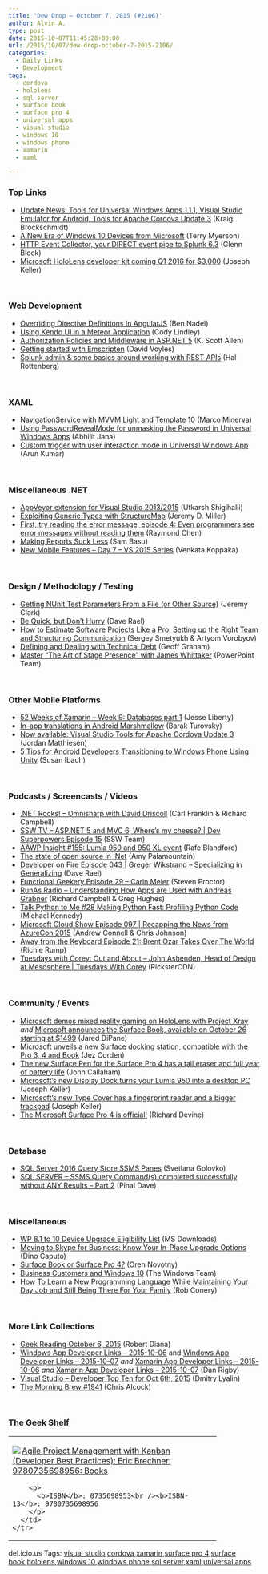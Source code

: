 ```yaml
---
title: 'Dew Drop – October 7, 2015 (#2106)'
author: Alvin A.
type: post
date: 2015-10-07T11:45:28+00:00
url: /2015/10/07/dew-drop-october-7-2015-2106/
categories:
  - Daily Links
  - Development
tags:
  - cordova
  - hololens
  - sql server
  - surface book
  - surface pro 4
  - universal apps
  - visual studio
  - windows 10
  - windows phone
  - xamarin
  - xaml

---
```

### <a name="top"></a>Top Links

  * <a href="http://blogs.msdn.com/b/visualstudio/archive/2015/10/06/tools-for-apache-cordova-update-3-tools-for-universal-windows-apps-1-1-1-and-visual-studio-emulator-for-android.aspx?WT.mc_id=DX_MVP4025064" target="_blank">Update News: Tools for Universal Windows Apps 1.1.1, Visual Studio Emulator for Android, Tools for Apache Cordova Update 3</a> (Kraig Brockschmidt)
  * <a href="http://blogs.windows.com/windowsexperience/2015/10/06/a-new-era-of-windows-10-devices-from-microsoft/?WT.mc_id=DX_MVP4025064" target="_blank">A New Era of Windows 10 Devices from Microsoft</a> (Terry Myerson)
  * <a href="http://blogs.splunk.com/2015/10/06/http-event-collector-your-direct-event-pipe-to-splunk-6-3/" target="_blank">HTTP Event Collector, your DIRECT event pipe to Splunk 6.3</a> (Glenn Block)
  * <a href="http://feedproxy.google.com/~r/wmexperts/~3/g6nsZb2Ow2E/story01.htm" target="_blank">Microsoft HoloLens developer kit coming Q1 2016 for $3,000</a> (Joseph Keller)

&nbsp;

### <a name="web"></a>Web Development

  * <a href="http://www.bennadel.com/blog/2926-overriding-directive-definitions-in-angularjs.htm" target="_blank">Overriding Directive Definitions In AngularJS</a> (Ben Nadel)
  * <a href="http://tracking.feedpress.it/link/10810/1839120" target="_blank">Using Kendo UI in a Meteor Application</a> (Cody Lindley)
  * <a href="http://odetocode.com/blogs/scott/archive/2015/10/06/authorization-policies-and-middleware-in-asp-net-5.aspx" target="_blank">Authorization Policies and Middleware in ASP.NET 5</a> (K. Scott Allen)
  * <a href="http://www.davevoyles.com/getting-started-with-emscripten/" target="_blank">Getting started with Emscripten</a> (David Voyles)
  * <a href="http://blogs.splunk.com/2015/10/06/splunk-admin-some-basics-around-working-with-rest-apis/" target="_blank">Splunk admin & some basics around working with REST APIs</a> (Hal Rottenberg)

&nbsp;

### <a name="silverlight"></a>XAML

  * <a href="https://marcominerva.wordpress.com/2015/10/07/navigationservice-with-mvvm-light-and-template-10/" target="_blank">NavigationService with MVVM Light and Template 10</a> (Marco Minerva)
  * <a href="http://dailydotnettips.com/2015/10/06/using-passwordrevealmode-for-unmasking-the-password-in-universal-windows-apps/" target="_blank">Using PasswordRevealMode for unmasking the Password in Universal Windows Apps</a> (Abhijit Jana)
  * <a href="http://dailydotnettips.com/2015/10/07/custom-trigger-with-user-interaction-mode-in-universal-windows-app/" target="_blank">Custom trigger with user interaction mode in Universal Windows App</a> (Arun Kumar)

&nbsp;

### <a name="dotnet"></a>Miscellaneous .NET

  * <a href="http://feedproxy.google.com/~r/visualstudiogeeks/otas/~3/7hWzcTBSk7A/appveyor-extension-for-visual-studio" target="_blank">AppVeyor extension for Visual Studio 2013/2015</a> (Utkarsh Shigihalli)
  * <a href="http://jeremydmiller.com/2015/10/06/exploiting-generic-types-with-structuremap/" target="_blank">Exploiting Generic Types with StructureMap</a> (Jeremy D. Miller)
  * <a href="http://blogs.msdn.com/b/oldnewthing/archive/2015/10/06/10645892.aspx?WT.mc_id=DX_MVP4025064" target="_blank">First, try reading the error message, episode 4: Even programmers see error messages without reading them</a> (Raymond Chen)
  * <a href="http://developer.telerik.com/featured/making-reports-suck-less/" target="_blank">Making Reports Suck Less</a> (Sam Basu)
  * <a href="http://blog.falafel.com/new-mobile-features-day-7-vs-2015-series/" target="_blank">New Mobile Features – Day 7 – VS 2015 Series</a> (Venkata Koppaka)

&nbsp;

### <a name="design"></a>Design / Methodology / Testing

  * <a href="http://jeremybytes.blogspot.com/2015/10/getting-nunit-test-parameters-from-file.html" target="_blank">Getting NUnit Test Parameters From a File (or Other Source)</a> (Jeremy Clark)
  * <a href="http://optimizedprogrammer.com:80/blog/be-quick-but-don-t-hurry" target="_blank">Be Quick, but Don’t Hurry</a> (Dave Rael)
  * <a href="http://www.developer.com/mgmt/how-to-estimate-software-projects-like-a-pro-setting-up-the-right-team-and-structuring-communication.html" target="_blank">How to Estimate Software Projects Like a Pro: Setting up the Right Team and Structuring Communication</a> (Sergey Smetyukh & Artyom Vorobyov)
  * <a href="https://css-tricks.com/defining-and-dealing-with-technical-debt/" target="_blank">Defining and Dealing with Technical Debt</a> (Geoff Graham)
  * <a href="https://blogs.office.com/2015/10/06/master-the-art-of-stage-presence-with-james-whittaker/" target="_blank">Master “The Art of Stage Presence” with James Whittaker</a> (PowerPoint Team)

&nbsp;

### <a name="mobile"></a>Other Mobile Platforms

  * <a href="http://feedproxy.google.com/~r/JesseLiberty-SilverlightGeek/~3/lxSb1mMRoF4/" target="_blank">52 Weeks of Xamarin – Week 9: Databases part 1</a> (Jesse Liberty)
  * <a href="http://feedproxy.google.com/~r/blogspot/hsDu/~3/oEkezzRuYN8/in-app-translations-in-android.html" target="_blank">In-app translations in Android Marshmallow</a> (Barak Turovsky)
  * <a href="http://blogs.msdn.com/b/visualstudio/archive/2015/10/06/now-available-visual-studio-tools-for-apache-cordova-update-3.aspx?WT.mc_id=DX_MVP4025064" target="_blank">Now available: Visual Studio Tools for Apache Cordova Update 3</a> (Jordan Matthiesen)
  * <a href="http://feedproxy.google.com/~r/CanDevs/~3/g2NgSzMtDFU/5-tips-for-android-developers-transitioning-to-windows-phone-using-unity.aspx" target="_blank">5 Tips for Android Developers Transitioning to Windows Phone Using Unity</a> (Susan Ibach)

&nbsp;

### <a name="podcasts"></a>Podcasts / Screencasts / Videos

  * <a href="http://www.dotnetrocks.com/default.aspx?ShowNum=1201" target="_blank">.NET Rocks! &#8211; Omnisharp with David Driscoll</a> (Carl Franklin & Richard Campbell)
  * <a href="http://tv.ssw.com/6440/asp-net-5-and-mvc-6-wheres-my-cheese-dev-superpowers-episode-15" target="_blank">SSW TV &#8211; ASP.NET 5 and MVC 6, Where’s my cheese? | Dev Superpowers Episode 15</a> (SSW Team)
  * <a href="http://allaboutwindowsphone.com/media/item/20996_AAWP_Insight_155_Lumia_950_and.php" target="_blank">AAWP Insight #155: Lumia 950 and 950 XL event</a> (Rafe Blandford)
  * <a href="http://ammeep.github.io/blog/2015/10/07/the-state-of-open-source-in-net/" target="_blank">The state of open source in .Net</a> (Amy Palamountain)
  * <a href="http://feedproxy.google.com/~r/developeronfire/~3/wnsqkCsL4vk/greger-wikstrand-specializing-in-generalizing" target="_blank">Developer on Fire Episode 043 | Greger Wikstrand &#8211; Specializing in Generalizing</a> (Dave Rael)
  * <a href="http://www.functionalgeekery.com/episode-29-carin-meier/" target="_blank">Functional Geekery Episode 29 – Carin Meier</a> (Steven Proctor)
  * <a href="http://feedproxy.google.com/~r/RunaAsRadioWma/~3/Z_Dxc3YGGPM/default.aspx" target="_blank">RunAs Radio &#8211; Understanding How Apps are Used with Andreas Grabner</a> (Richard Campbell & Greg Hughes)
  * <a href="http://talkpython.fm/episodes/show/28" target="_blank">Talk Python to Me #28 Making Python Fast: Profiling Python Code</a> (Michael Kennedy)
  * <a href="http://feeds.microsoftcloudshow.com/~r/microsoftcloudshowepisodes/~3/cQQgPyvOBMI/097-recapping-the-news-from-azurecon-2015" target="_blank">Microsoft Cloud Show Episode 097 | Recapping the News from AzureCon 2015</a> (Andrew Connell & Chris Johnson)
  * <a href="http://awayfromthekeyboard.com/2015/10/06/episode-21-brent-ozar-takes-over-the-world/" target="_blank">Away from the Keyboard Episode 21: Brent Ozar Takes Over The World</a> (Richie Rump)
  * <a href="https://channel9.msdn.com/Shows/Tuesdays-With-Corey/Tuesdays-with-Corey-Out-and-About-John-Ashenden-Head-of-Design-at-Mesosphere?WT.mc_id=DX_MVP4025064" target="_blank">Tuesdays with Corey: Out and About &#8211; John Ashenden, Head of Design at Mesosphere | Tuesdays With Corey</a> (RicksterCDN)

&nbsp;

### <a name="events"></a>Community / Events

  * <a href="http://feedproxy.google.com/~r/wmexperts/~3/m6JUGNx_HTA/story01.htm" target="_blank">Microsoft demos mixed reality gaming on HoloLens with Project Xray</a> _and_ <a href="http://feedproxy.google.com/~r/wmexperts/~3/37xVTMeqtmw/story01.htm" target="_blank">Microsoft announces the Surface Book, available on October 26 starting at $1499</a> (Jared DiPane)
  * <a href="http://feedproxy.google.com/~r/wmexperts/~3/zmue1fGgK5I/story01.htm" target="_blank">Microsoft unveils a new Surface docking station, compatible with the Pro 3, 4 and Book</a> (Jez Corden)
  * <a href="http://feedproxy.google.com/~r/wmexperts/~3/nlCmPcntesg/story01.htm" target="_blank">The new Surface Pen for the Surface Pro 4 has a tail eraser and full year of battery life</a> (John Callaham)
  * <a href="http://feedproxy.google.com/~r/wmexperts/~3/eRlI2b0Vr4w/story01.htm" target="_blank">Microsoft&#8217;s new Display Dock turns your Lumia 950 into a desktop PC</a> (Joseph Keller)
  * <a href="http://feedproxy.google.com/~r/wmexperts/~3/oGvQiDkmb8k/story01.htm" target="_blank">Microsoft&#8217;s new Type Cover has a fingerprint reader and a bigger trackpad</a> (Joseph Keller)
  * <a href="http://feedproxy.google.com/~r/wmexperts/~3/bocmHOANSY8/story01.htm" target="_blank">The Microsoft Surface Pro 4 is official!</a> (Richard Devine)

&nbsp;

### <a name="sql"></a>Database

  * <a href="http://feedproxy.google.com/~r/MSSQLTips-LatestSqlServerTips/~3/V_S2BibVVS0/tip.asp" target="_blank">SQL Server 2016 Query Store SSMS Panes</a> (Svetlana Golovko)
  * <a href="http://blog.sqlauthority.com/2015/10/07/sql-server-ssms-query-commands-completed-successfully-without-any-results-part-2/" target="_blank">SQL SERVER – SSMS Query Command(s) completed successfully without ANY Results – Part 2</a> (Pinal Dave)

&nbsp;

### <a name="misc"></a>Miscellaneous

  * <a href="http://www.microsoft.com/en-us/download/details.aspx?id=49182&WT.mc_id=DX_MVP4025064" target="_blank">WP 8.1 to 10 Device Upgrade Eligibility List</a> (MS Downloads)
  * <a href="http://blogs.msdn.com/b/mvpawardprogram/archive/2015/10/06/moving-to-skype-for-business-know-your-in-place-upgrade-options.aspx?WT.mc_id=DX_MVP4025064" target="_blank">Moving to Skype for Business: Know Your In-Place Upgrade Options</a> (Dino Caputo)
  * <a href="https://oren.codes/2015/10/06/surface-book-or-surface-pro-4/" target="_blank">Surface Book or Surface Pro 4?</a> (Oren Novotny)
  * <a href="http://blogs.windows.com/windowsexperience/2015/10/06/business-customers-and-windows-10/?WT.mc_id=DX_MVP4025064" target="_blank">Business Customers and Windows 10</a> (The Windows Team)
  * <a href="http://feedproxy.google.com/~r/wekeroad/EeKc/~3/GPEu-PYcOKE/" target="_blank">How To Learn a New Programming Language While Maintaining Your Day Job and Still Being There For Your Family</a> (Rob Conery)

&nbsp;

### <a name="links"></a>More Link Collections

  * <a href="http://feeds.regulargeek.com/~r/RegularGeek/~3/4uJzGIOu-48/" target="_blank">Geek Reading October 6, 2015</a> (Robert Diana)
  * <a href="http://windowsappdev.com/2015/10/windows-app-developer-links-2015-10-06/" target="_blank">Windows App Developer Links &#8211; 2015-10-06</a> and <a href="http://windowsappdev.com/2015/10/windows-app-developer-links-2015-10-07/" target="_blank">Windows App Developer Links &#8211; 2015-10-07</a> _and_ <a href="http://allaboutxamarin.com/2015/10/xamarin-app-developer-links-2015-10-06/" target="_blank">Xamarin App Developer Links &#8211; 2015-10-06</a> _and_ <a href="http://allaboutxamarin.com/2015/10/xamarin-app-developer-links-2015-10-07/" target="_blank">Xamarin App Developer Links &#8211; 2015-10-07</a> (Dan Rigby)
  * <a href="http://www.lyalin.com/2015/10/06/visual-studio-developer-top-ten-for-oct-6th-2015/" target="_blank">Visual Studio – Developer Top Ten for Oct 6th, 2015</a> (Dmitry Lyalin)
  * <a href="http://feedproxy.google.com/~r/ReflectivePerspective/~3/NF7sUyo9Piw/" target="_blank">The Morning Brew #1941</a> (Chris Alcock)

&nbsp;

### <a name="shelf"></a>The Geek Shelf

<div id="scid:7dc1bd33-94bd-46fd-a20b-0131235bcd47:1e90bfcb-6abb-4d17-aedf-8f128b881475" class="wlWriterEditableSmartContent" style="float: none; padding-bottom: 0px; padding-top: 0px; padding-left: 0px; margin: 0px; display: inline; padding-right: 0px">
  <table cellspacing="0" cellpadding="2" width="400" border="0" unselectable="on">
    <tr>
      <td valign="top" width="400">
        <p>
          <a title="Agile Project Management with Kanban (Developer Best Practices): Eric Brechner: 9780735698956: Books" href="http://www.amazon.com/exec/obidos/ASIN/0735698953/amavin-20"><img data-recalc-dims="1" decoding="async" src="https://i0.wp.com/images.amazon.com/images/P/0735698953.01.MZZZZZZZ.jpg?w=660" border="0" align="left" style="float:left" />Agile Project Management with Kanban (Developer Best Practices): Eric Brechner: 9780735698956: Books</a>
        </p>
        
        <p>
          <b>ISBN</b>: 0735698953<br /><b>ISBN-13</b>: 9780735698956
        </p>
      </td>
    </tr>
  </table>
</div>

<div id="scid:0767317B-992E-4b12-91E0-4F059A8CECA8:c003e39a-60d1-4ce0-b8a8-56585f411b4a" class="wlWriterEditableSmartContent" style="float: none; padding-bottom: 0px; padding-top: 0px; padding-left: 0px; margin: 0px; display: inline; padding-right: 0px">
  del.icio.us Tags: <a href="http://del.icio.us/popular/visual+studio" rel="tag">visual studio</a>,<a href="http://del.icio.us/popular/cordova" rel="tag">cordova</a>,<a href="http://del.icio.us/popular/xamarin" rel="tag">xamarin</a>,<a href="http://del.icio.us/popular/surface+pro+4" rel="tag">surface pro 4</a>,<a href="http://del.icio.us/popular/surface+book" rel="tag">surface book</a>,<a href="http://del.icio.us/popular/hololens" rel="tag">hololens</a>,<a href="http://del.icio.us/popular/windows+10" rel="tag">windows 10</a>,<a href="http://del.icio.us/popular/windows+phone" rel="tag">windows phone</a>,<a href="http://del.icio.us/popular/sql+server" rel="tag">sql server</a>,<a href="http://del.icio.us/popular/xaml" rel="tag">xaml</a>,<a href="http://del.icio.us/popular/universal+apps" rel="tag">universal apps</a>
</div>